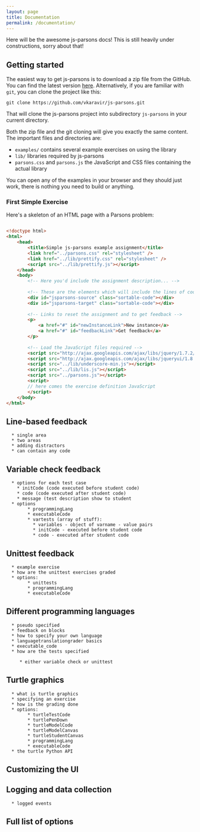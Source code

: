 ```yaml
---
layout: page
title: Documentation
permalink: /documentation/
---
```


Here will be the awesome js-parsons docs! This is still heavily under constructions, sorry about that!



## Getting started

The easiest way to get js-parsons is to download a zip file from the GitHub. You can find the latest version [here](https://github.com/vkaravir/js-parsons/archive/master.zip). Alternatively, if you are familiar with ```git```, you can clone the project like this:

    git clone https://github.com/vkaravir/js-parsons.git
    
That will clone the js-parsons project into subdirectory ```js-parsons``` in your current directory.

Both the zip file and the git cloning will give you exactly the same content. The important files and directories are:

 * ```examples/``` contains several example exercises on using the library
 * ```lib/``` libraries required by js-parsons
 * ```parsons.css``` and ```parsons.js``` the JavaScript and CSS files containing the actual library
 
You can open any of the examples in your browser and they should just work, there is nothing you need to build or anything.

### First Simple Exercise

Here's a skeleton of an HTML page with a Parsons problem:

```html

<!doctype html>
<html>
    <head>
        <title>Simple js-parsons example assignment</title>
        <link href="../parsons.css" rel="stylesheet" />
        <link href="../lib/prettify.css" rel="stylesheet" />
        <script src="../lib/prettify.js"></script>
    </head>
    <body>
        <!-- Here you'd include the assignment description... -->
        
        <!-- These are the elements which will include the lines of code -->
        <div id="jsparsons-source" class="sortable-code"></div>
        <div id="jsparsons-target" class="sortable-code"></div>
        
        <!-- Links to reset the assignment and to get feedback -->
        <p>
            <a href="#" id="newInstanceLink">New instance</a>
            <a href="#" id="feedbackLink">Get feedback</a>
        </p>
        
        <!-- Load the JavaScript files required -->
        <script src="http://ajax.googleapis.com/ajax/libs/jquery/1.7.2/jquery.min.js"></script>
        <script src="http://ajax.googleapis.com/ajax/libs/jqueryui/1.8.18/jquery-ui.min.js"></script>
        <script src="../lib/underscore-min.js"></script>
        <script src="../lib/lis.js"></script>
        <script src="../parsons.js"></script>
        <script>
        // here comes the exercise definition JavaScript
        </script>
    </body>
</html>
```

## Line-based feedback

      * single area
      * two areas
      * adding distractors
      * can contain any code

## Variable check feedback
      * options for each test case
        * initCode (code executed before student code)
        * code (code executed after student code)
        * message (test description show to student
      * options
            * programmingLang
            * executableCode
            * vartests (array of stuff):
              * variables - object of varname - value pairs
              * initCode - executed before student code
              * code - executed after student code

## Unittest feedback

      * example exercise
      * how are the unittest exercises graded
      * options:
            * unittests
            * programmingLang
            * executableCode

## Different programming languages

      * pseudo specified
      * feedback on blocks
      * how to specify your own language
      * languagetranslationgrader basics
      * executable_code
      * how are the tests specified

         * either variable check or unittest


## Turtle graphics

      * what is turtle graphics
      * specifying an exercise
      * how is the grading done
      * options:
            * turtleTestCode
            * turtlePenDown
            * turtleModelCode
            * turtleModelCanvas
            * turtleStudentCanvas
            * programmingLang
            * executableCode
      * the turtle Python API

## Customizing the UI
## Logging and data collection

      * logged events




## Full list of options
